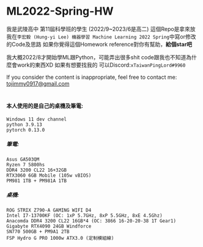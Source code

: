 # ML2022-Spring-HW
我是武陵高中 第11屆科學班的學生 (2022/9~2023/6是高二)
這個Repo是拿來放我在`李宏毅 (Hung-yi Lee) 機器學習 Machine Learning 2022 Spring`中寫or修改的Code及思路
如果你覺得這個Homework reference對你有幫助，**給個star吧**





我大概2022/8才開始學ML跟Python，可能弄出很多shit code跟我也不知道為什麼會work的東西XD
如果有想要找我的 可以Discord:`xTaiwanPingLord#9960`

If you consider the content is inappropriate, feel free to contact me:
tojimmy0917@gmail.com
#

#### **本人使用的是自己的桌機及筆電:**
```
Windows 11 dev channel
python 3.9.13
pytorch 0.13.0
```

##### 筆電:
```
Asus GA503QM
Ryzen 7 5800hs
DDR4 3200 CL22 16+32GB
RTX3060 6GB Mobile (105w vBIOS)
PM981 1TB + PM981A 1TB
```
##### 桌機:
```
ROG STRIX Z790-A GAMING WIFI D4
Intel I7-13700KF (OC: 1xP 5.7GHz, 8xP 5.5GHz, 8xE 4.5Ghz)
Anacomda DDR4 3200 CL22 16GB*4 (OC: 3866 16-20-20-38 1T Gear1)
Gigabyte RTX4090 24GB Windforce
SN770 500GB + PM9A1 2TB
FSP Hydro G PRO 1000w ATX3.0 (定制模組線)
```